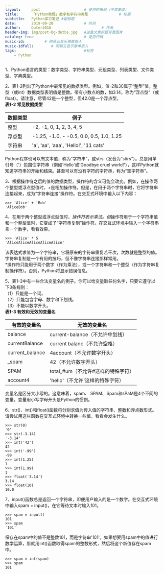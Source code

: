 ```yaml
---
layout:     post   				    # 使用的布局（不需要改）
title:      「Python教程」数字和字符串类型 				# 标题 
subtitle:   Python学习笔记 #副标题
date:       2019-09-20 				# 时间
author:     Duter2016 						# 作者
header-img: img/post-bg-dutbs.jpg 	#这篇文章标题背景图片
catalog: true 						# 是否归档
music-id:         # 网易云音乐单曲嵌入
music-idfull:        # 网易云音乐歌单嵌入
tags:								#标签
    - Python
---
```



1、Python语言的类型：数字类型、字符串类型、元组类型、列表类型、文件类型、字典类型。

2、表1-2列出了Python中最常见的数据类型。例如，值-2和30属于“整型”值。整型（或int）数据类型表明值是整数。带有小数点的数，如3.14，称为“浮点型”（或float）。请注意，尽管42是一个整型，但42.0是一个浮点型。  
**表1-2 常见数据类型**  

数据类型|例子
-|-
整型|	-2, -1, 0, 1, 2, 3, 4, 5
浮点型|	-1.25, -1.0, - -0.5, 0.0, 0.5, 1.0, 1.25
字符串|	'a', 'aa', 'aaa', 'Hello!', '11 cats'

Python程序也可以有文本值，称为“字符串”，或strs（发音为“stirs”）。总是用单引号（'）包围住字符串（例如'Hello'或'Goodbye cruel world!'），这样Python就知道字符串的开始和结束。甚至可以有没有字符的字符串，称为“空字符串”。

3、根据操作符之后的值的数据类型，操作符的含义可能会改变。例如，在操作两个整型或浮点型值时，+是相加操作符。但是，在用于两个字符串时，它将字符串连接起来，成为“字符串连接”操作符。在交互式环境中输入以下内容：

	>>> 'Alice' + 'Bob'
	'AliceBob'

4、在用于两个整型或浮点型值时，­*­操作符表示乘法。但­*­操作符用于一个字符串值和一个整型值时，它变成了“字符串复制”操作符。在交互式环境中输入一个字符串乘一个数字，看看效果。

	>>> 'Alice' * 5
	'AliceAliceAliceAliceAlice'

该表达式求值为一个字符串，它将原来的字符串重复若干次，次数就是整型的值。字符串复制是一个有用的技巧，但不像字符串连接那样常用。  
*操作符只能用于两个数字（作为乘法），或一个字符串和一个整型（作为字符串复制操作符）。否则，Python将显示错误信息。

5、表1-3中有一些合法变量名的例子。你可以给变量取任何名字，只要它遵守以下3条规则：  
（1）只能是一个词。  
（2）只能包含字母、数字和下划线。  
（3）不能以数字开头。  
**表1-3 有效和无效的变量名**  

有效的变量名|无效的变量名
-|-
balance|	current-balance（不允许中划线）
currentBalance|	current balanc（不允许空格）
current_balance|	4account（不允许数字开头）
_spam|	42（不允许数字开头）
SPAM|	total_#um（不允许#这样的特殊字符）
account4|	'hello'（不允许'这样的特殊字符）

变量名是区分大小写的。这意味着，spam、 SPAM、Spam和sPaM是4个不同的变量。变量用小写字母开头是Python的惯例。

6、str()、int()和float()函数将分别求值为传入值的字符串、整数和浮点数形式。请尝试用这些函数在交互式环境中转换一些值，看看会发生什么。

	>>> str(0)
	'0'
	>>> str(-3.14)
	'-3.14'
	>>> int('42')
	42
	>>> int('-99')
	-99
	>>> int(1.25)
	1
	>>> int(1.99)
	1
	>>> float('3.14')
	3.14
	>>> float(10)
	10.0

7、input()函数总是返回一个字符串，即便用户输入的是一个数字。在交互式环境中输入spam = input()，在它等待文本时输入101。

	>>> spam = input()
	101
	>>> spam
	'101'

保存在spam中的值不是整数101，而是字符串'101'。如果想要用spam中的值进行数学运算，那就用int()函数取得spam的整数形式，然后将这个新值存在spam中。

	>>> spam = int(spam)
	>>> spam
	101
